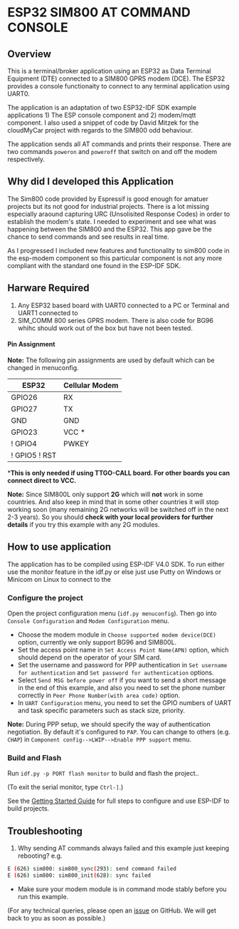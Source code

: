 # ESP32 SIM800 AT COMMAND CONSOLE


## Overview
This is a terminal/broker application using an ESP32 as Data Terminal Equipment (DTE) connected to a SIM800 GPRS modem (DCE). The ESP32 provides a console functionaity to connect to any terminal application using UART0.

The application is an adaptation of two ESP32-IDF SDK example applications 1) The ESP console component and 2) modem/mqtt component. I also used a snippet of code by David Mitzek for the cloudMyCar project with regards to the SIM800 odd behaviour.

The application sends all AT commands and prints their response. There are two commands `poweron` and `poweroff` that switch on and off the modem respectively.

## Why did I developed this Application
The Sim800 code provided by Espressif is good enough for amatuer projects but its not good for industrial  projects. There is a lot missing especially araound capturing URC (Unsolisited Response Codes) in order to establish the modem's state. I needed to experiment and see what was happening between the SIM800 and the ESP32. This app gave be the chance to send commands and see results in real time. 

As I progressed I included new features and functionality to sim800 code in the esp-modem component so this particular component is not any more compliant with the standard one found in the ESP-IDF SDK.

## Harware Required
1) Any ESP32 based board with UART0 connected to a PC or Terminal and UART1 connected to
2) SIM_COMM 800 series GPRS modem. There is also code for BG96 whihc should work out of the box but have not been tested.

#### Pin Assignment

**Note:** The following pin assignments are used by default which can be changed in menuconfig.

| ESP32  | Cellular Modem |
| ------ | -------------- |
| GPIO26 | RX             |
| GPIO27 | TX             |
| GND    | GND            |
| GPIO23 | VCC      *     |
! GPIO4  | PWKEY          |
! GPIO5  ! RST            |

***This is only needed if using TTGO-CALL board. For other boards you can connect direct to VCC.**

**Note:** Since SIM800L only support **2G** which will **not** work in some countries. And also keep in mind that in some other countries it will stop working soon (many remaining 2G networks will be switched off in the next 2-3 years). So you should **check with your local providers for further details** if you try this example with any 2G modules.

## How to use application

The application has to be compiled using ESP-IDF V4.0 SDK. To run either use the monitor feature in the idf.py or else just use Putty on Windows or Minicom on Linux to connect to the 

### Configure the project

Open the project configuration menu (`idf.py menuconfig`). Then go into `Console Configuration` and `Modem Configuration` menu.

- Choose the modem module in `Choose supported modem device(DCE)` option, currently we only support BG96 and SIM800L.
- Set the access point name in `Set Access Point Name(APN)` option, which should depend on the operator of your SIM card.
- Set the username and password for PPP authentication in `Set username for authentication` and `Set password for authentication` options.
- Select `Send MSG before power off` if you want to send a short message in the end of this example, and also you need to set the phone number correctly in `Peer Phone Number(with area code)` option.
- In `UART Configuration` menu, you need to set the GPIO numbers of UART and task specific parameters such as stack size, priority.

**Note:** During PPP setup, we should specify the way of authentication negotiation. By default it's configured to `PAP`. You can change to others (e.g. `CHAP`) in `Component config-->LWIP-->Enable PPP support` menu.

### Build and Flash

Run `idf.py -p PORT flash monitor` to build and flash the project..

(To exit the serial monitor, type ``Ctrl-]``.)

See the [Getting Started Guide](https://docs.espressif.com/projects/esp-idf/en/latest/get-started/index.html) for full steps to configure and use ESP-IDF to build projects.

## Troubleshooting
1. Why sending AT commands always failed and this example just keeping rebooting? e.g.

```bash
E (626) sim800: sim800_sync(293): send command failed
E (626) sim800: sim800_init(628): sync failed
```
   * Make sure your modem module is in command mode stably before you run this example.

(For any technical queries, please open an [issue](https://github.com/espressif/esp-idf/issues) on GitHub. We will get back to you as soon as possible.)
